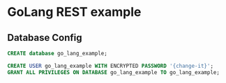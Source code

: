 # GoLang REST example

## Database Config

```sql
CREATE database go_lang_example;

CREATE USER go_lang_example WITH ENCRYPTED PASSWORD '{change-it}';
GRANT ALL PRIVILEGES ON DATABASE go_lang_example TO go_lang_example;

```